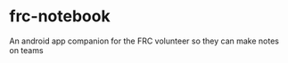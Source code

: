 frc-notebook
============

An android app companion for the FRC volunteer so they can make notes on teams
